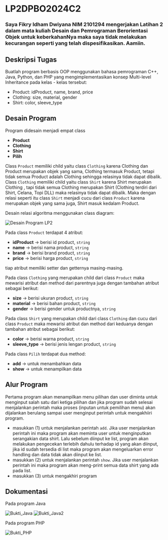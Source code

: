 # LP2DPBO2024C2

### Saya Fikry Idham Dwiyana NIM 2101294 mengerjakan Latihan 2 dalam mata kuliah Desain dan Pemrograman Berorientasi Objek untuk keberkahanNya maka saya tidak melakukan kecurangan seperti yang telah dispesifikasikan. Aamiin.

## Deskripsi Tugas
Buatlah program berbasis OOP menggunakan bahasa pemrograman C++, Java, Python, dan PHP yang mengimplementasikan konsep Multi-level Inheritance  pada kelas - kelas tersebut:
* Product: idProduct, name, brand, price
* Clothing: size, material, gender
* Shirt: color, sleeve_type
## Desain Program
Program didesain menjadi empat class
* **Product**
* **Clothing**
* **Shirt**
* **Pilih**

Class `Product` memiliki child yaitu class `Clothing` karena Clothing  dan Product merupakan objek yang sama, Clothing termasuk Product, tetapi tidak semua Product adalah Clothing  sehingga relasinya tidak dapat dibalik. Class `Clothing` memiliki child yaitu class `Shirt` karena Shirt merupakan Clothing , tapi tidak semua Clothing  merupakan Shirt (Clothing  terdiri dari Shirt, Celana, Topi DLL) maka relasinya tidak dapat dibalik. Maka dengan relasi seperti itu class `Shirt` menjadi cucu dari class `Product` karena merupakan objek yang sama juga, Shirt masuk kedalam Product.

Desain relasi algoritma menggunakan class diagram:

![Desain Program LP2](https://github.com/FikryIdhamD/LP2DPBO2024C2/assets/147605722/51522751-3b99-459b-a379-6a0b58abd7e5)

Pada class `Product` terdapat 4 atribut:
* **idProduct** -> berisi id product, `string`
* **name** -> berisi nama product, `string`
* **brand** -> berisi brand product, `string`
* **price** -> berisi harga product, `string`

tiap atribut memiliki setter dan getternya masing-masing.

Pada class `Clothing` yang merupakan child dari class `Product` maka mewarisi atribut dan method dari parentnya juga dengan tambahan atribut sebagai berikut:
* **size** -> berisi ukuran product, `string`
* **material** -> berisi bahan product, `string`
* **gender** -> berisi gender untuk productnya, `string`

Pada class `Shirt` yang merupakan child dari class `Clothing` dan cucu dari class `Product` maka mewarisi atribut dan method dari keduanya dengan tambahan atribut sebagai berikut:
* **color** -> berisi warna product, `string`
* **sleeve_type** -> berisi jenis lengan product, `string`

Pada class `Pilih` terdapat dua method:
* **add** -> untuk menambahkan data
* **show** -> untuk menampilkan data

## Alur Program
Pertama program akan menampilkan menu pilihan dan user diminta untuk menginput salah satu dari ketiga pilihan dan jika program sudah selesai menjalankan perintah maka proses (inputan untuk pemilihan menu) akan dijalankan berulang sampai user menginput perintah untuk mengakhiiri program.
* masukkan (1) untuk menjalankan perintah `add`. Jika user menjalankan perintah ini maka program akan meminta user untuk menginputkan serangakian data shirt. Lalu sebelum diinput ke list, program akan melakukan pengecekan terlebih dahulu terhadap id yang akan diinput, jika id sudah tersedia di list maka program akan mengeluarkan error handling dan data tidak akan diinput ke list.
* masukkan (2) untuk menjalankan perintah `show`. Jika user menjalankan perintah ini maka program akan meng-print semua data shirt yang ada pada list.
* masukkan (3) untuk mengakhiri program

## Dokumentasi
Pada program Java

![Bukti_Java](https://github.com/FikryIdhamD/LP2DPBO2024C2/assets/147605722/b31d700c-9c1f-4e61-ab93-0c840e9c90a4)
![Bukti_Java2](https://github.com/FikryIdhamD/LP2DPBO2024C2/assets/147605722/3751de03-a955-4d91-ba02-c393d25bb2a1)

Pada program PHP

![Bukti_PHP](https://github.com/FikryIdhamD/LP2DPBO2024C2/assets/147605722/5b037f49-4694-4ce8-86f5-0fb61f6e9634)
